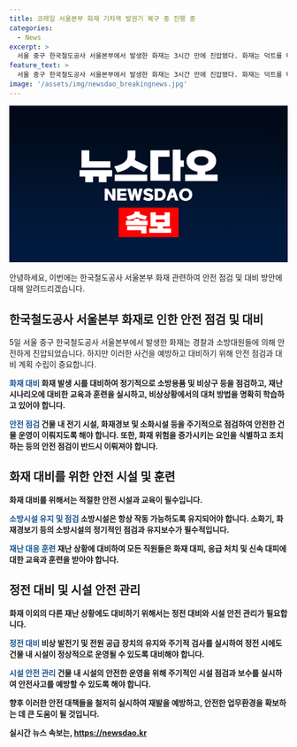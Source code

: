 ```yaml
---
title: 코레일 서울본부 화재 기차역 발권기 복구 중 진행 중
categories:
  - News
excerpt: >
  서울 중구 한국철도공사 서울본부에서 발생한 화재는 3시간 만에 진압됐다. 화재는 덕트를 타고 8층까지 번져 30명이 대피했지만 인명피해는 없었으며, 전산 시스템에 이상이 생겨 역 창구에서 입석 승차권을 발행해야 했다. 현재 코레일톡과 홈페이지는 정상 작동 중이고, 대피한 직원의 안전을 확인하며 재산 피해를 추산 중이다.
feature_text: >
  서울 중구 한국철도공사 서울본부에서 발생한 화재는 3시간 만에 진압됐다. 화재는 덕트를 타고 8층까지 번져 30명이 대피했지만 인명피해는 없었으며, 전산 시스템에 이상이 생겨 역 창구에서 입석 승차권을 발행해야 했다. 현재 코레일톡과 홈페이지는 정상 작동 중이고, 대피한 직원의 안전을 확인하며 재산 피해를 추산 중이다.
image: '/assets/img/newsdao_breakingnews.jpg'
---
```


<p><img src="/assets/img/newsdao_breakingnews.jpg" alt="implanttips 속보" /></p>

<p>안녕하세요, 이번에는 한국철도공사 서울본부 화재 관련하여 안전 점검 및 대비 방안에 대해 알려드리겠습니다.</p>

<h2 data-ke-size="size26">한국철도공사 서울본부 화재로 인한 안전 점검 및 대비</h2>

<p data-ke-size="size16">5일 서울 중구 한국철도공사 서울본부에서 발생한 화재는 경찰과 소방대원들에 의해 안전하게 진압되었습니다. 하지만 이러한 사건을 예방하고 대비하기 위해 안전 점검과 대비 계획 수립이 중요합니다.</p>

<p><b><span style="color: #1a5490;">화재 대비</span><b>
화재 발생 시를 대비하여 정기적으로 소방용품 및 비상구 등을 점검하고, 재난 시나리오에 대비한 교육과 훈련을 실시하고, 비상상황에서의 대처 방법을 명확히 학습하고 있어야 합니다.</p>

<p><b><span style="color: #1a5490;">안전 점검</span><b>
건물 내 전기 시설, 화재경보 및 소화시설 등을 주기적으로 점검하여 안전한 건물 운영이 이뤄지도록 해야 합니다. 또한, 화재 위험을 증가시키는 요인을 식별하고 조치하는 등의 안전 점검이 반드시 이뤄져야 합니다.</p>

<h2 data-ke-size="size26">화재 대비를 위한 안전 시설 및 훈련</h2>

<p data-ke-size="size16">화재 대비를 위해서는 적절한 안전 시설과 교육이 필수입니다.</p>

<p><b><span style="color: #1a5490;">소방시설 유지 및 점검</span><b>
소방시설은 항상 작동 가능하도록 유지되어야 합니다. 소화기, 화재경보기 등의 소방시설의 정기적인 점검과 유지보수가 필수적입니다.</p>

<p><b><span style="color: #1a5490;">재난 대응 훈련</span><b>
재난 상황에 대비하여 모든 직원들은 화재 대피, 응급 처치 및 신속 대피에 대한 교육과 훈련을 받아야 합니다.</p>

<h2 data-ke-size="size26">정전 대비 및 시설 안전 관리</h2>

<p data-ke-size="size16">화재 이외의 다른 재난 상황에도 대비하기 위해서는 정전 대비와 시설 안전 관리가 필요합니다.</p>

<p><b><span style="color: #1a5490;">정전 대비</span><b>
비상 발전기 및 전원 공급 장치의 유지와 주기적 검사를 실시하여 정전 시에도 건물 내 시설이 정상적으로 운영될 수 있도록 대비해야 합니다.</p>

<p><b><span style="color: #1a5490;">시설 안전 관리</span><b>
건물 내 시설의 안전한 운영을 위해 주기적인 시설 점검과 보수를 실시하여 안전사고를 예방할 수 있도록 해야 합니다.</p>

<p>향후 이러한 안전 대책들을 철저히 실시하여 재발을 예방하고, 안전한 업무환경을 확보하는 데 큰 도움이 될 것입니다.</p>
실시간 뉴스 속보는, <a href="https://newsdao.kr" rel="dofollow">https://newsdao.kr</a>


